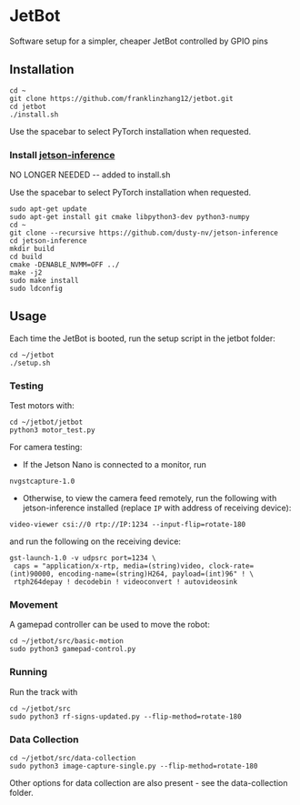 # JetBot

Software setup for a simpler, cheaper JetBot controlled by GPIO pins

## Installation

```
cd ~
git clone https://github.com/franklinzhang12/jetbot.git
cd jetbot
./install.sh
```
Use the spacebar to select PyTorch installation when requested.

### Install [jetson-inference](https://github.com/dusty-nv/jetson-inference/tree/master)
NO LONGER NEEDED -- added to install.sh

Use the spacebar to select PyTorch installation when requested.
```
sudo apt-get update
sudo apt-get install git cmake libpython3-dev python3-numpy
cd ~
git clone --recursive https://github.com/dusty-nv/jetson-inference
cd jetson-inference
mkdir build
cd build
cmake -DENABLE_NVMM=OFF ../
make -j2
sudo make install
sudo ldconfig
```

## Usage

Each time the JetBot is booted, run the setup script in the jetbot folder:
```
cd ~/jetbot
./setup.sh
```

### Testing
Test motors with:
```
cd ~/jetbot/jetbot
python3 motor_test.py
```
For camera testing:
- If the Jetson Nano is connected to a monitor, run

```nvgstcapture-1.0```
- Otherwise, to view the camera feed remotely, run the following with jetson-inference installed (replace ```IP``` with address of receiving device):

```video-viewer csi://0 rtp://IP:1234 --input-flip=rotate-180```

and run the following on the receiving device:
```
gst-launch-1.0 -v udpsrc port=1234 \
 caps = "application/x-rtp, media=(string)video, clock-rate=(int)90000, encoding-name=(string)H264, payload=(int)96" ! \
 rtph264depay ! decodebin ! videoconvert ! autovideosink
```

### Movement
A gamepad controller can be used to move the robot:
```
cd ~/jetbot/src/basic-motion
sudo python3 gamepad-control.py
```

### Running
Run the track with
```
cd ~/jetbot/src
sudo python3 rf-signs-updated.py --flip-method=rotate-180
```

### Data Collection
```
cd ~/jetbot/src/data-collection
sudo python3 image-capture-single.py --flip-method=rotate-180
```
Other options for data collection are also present - see the data-collection folder.
